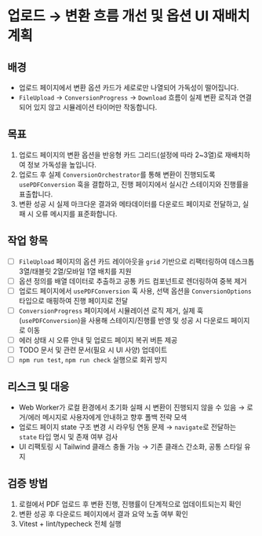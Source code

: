 # 업로드 → 변환 흐름 개선 및 옵션 UI 재배치 계획

## 배경
- 업로드 페이지에서 변환 옵션 카드가 세로로만 나열되어 가독성이 떨어집니다.
- `FileUpload` → `ConversionProgress` → `Download` 흐름이 실제 변환 로직과 연결되어 있지 않고 시뮬레이션 타이머만 작동합니다.

## 목표
1. 업로드 페이지의 변환 옵션을 반응형 카드 그리드(설정에 따라 2~3열)로 재배치하여 정보 가독성을 높입니다.
2. 업로드 후 실제 `ConversionOrchestrator`를 통해 변환이 진행되도록 `usePDFConversion` 훅을 결합하고, 진행 페이지에서 실시간 스테이지와 진행률을 표출합니다.
3. 변환 성공 시 실제 마크다운 결과와 메타데이터를 다운로드 페이지로 전달하고, 실패 시 오류 메시지를 표준화합니다.

## 작업 항목
- [ ] `FileUpload` 페이지의 옵션 카드 레이아웃을 `grid` 기반으로 리팩터링하여 데스크톱 3열/태블릿 2열/모바일 1열 배치를 지원
- [ ] 옵션 정의를 배열 데이터로 추출하고 공통 카드 컴포넌트로 렌더링하여 중복 제거
- [ ] 업로드 페이지에서 `usePDFConversion` 훅 사용, 선택 옵션을 `ConversionOptions` 타입으로 매핑하여 진행 페이지로 전달
- [ ] `ConversionProgress` 페이지에서 시뮬레이션 로직 제거, 실제 훅(`usePDFConversion`)을 사용해 스테이지/진행률 반영 및 성공 시 다운로드 페이지로 이동
- [ ] 에러 상태 시 오류 안내 및 업로드 페이지 복귀 버튼 제공
- [ ] TODO 문서 및 관련 문서(필요 시 UI 사양) 업데이트
- [ ] `npm run test`, `npm run check` 실행으로 회귀 방지

## 리스크 및 대응
- Web Worker가 로컬 환경에서 초기화 실패 시 변환이 진행되지 않을 수 있음 → 로거/에러 메시지로 사용자에게 안내하고 향후 폴백 전략 모색
- 업로드 페이지 state 구조 변경 시 라우팅 연동 문제 → `navigate`로 전달하는 `state` 타입 명시 및 존재 여부 검사
- UI 리팩토링 시 Tailwind 클래스 충돌 가능 → 기존 클래스 간소화, 공통 스타일 유지

## 검증 방법
1. 로컬에서 PDF 업로드 후 변환 진행, 진행률이 단계적으로 업데이트되는지 확인
2. 변환 성공 후 다운로드 페이지에서 결과 요약 노출 여부 확인
3. Vitest + lint/typecheck 전체 실행
